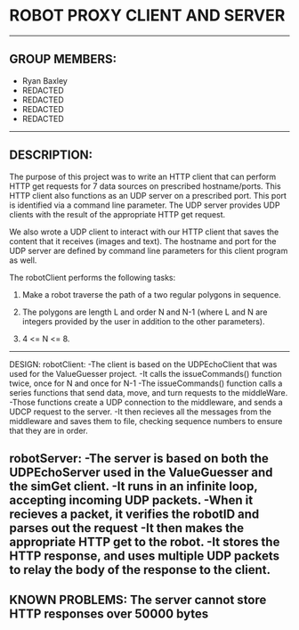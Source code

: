 # ROBOT PROXY CLIENT AND SERVER

----------------------------------------------------------------

## GROUP MEMBERS:

- Ryan Baxley
- REDACTED
- REDACTED
- REDACTED
- REDACTED

------------------------------------------------------------------------
## DESCRIPTION:

The purpose of this project was to write an HTTP client that can 
perform HTTP get requests for 7 data sources on prescribed
hostname/ports. This HTTP client also functions as an 
UDP server on a prescribed port. This port is identified via a 
command line parameter. The UDP server provides UDP clients with 
the result of the appropriate HTTP get request.

We also wrote a UDP client to interact with our HTTP client that saves 
the content that it receives (images and text). The hostname and port 
for the UDP server are defined by command line parameters for this 
client program as well.

The robotClient performs the following tasks:

1. Make a robot traverse the path of a two regular polygons in sequence.

2. The polygons are length L and order N and N-1 (where L and N are 
   integers provided by the user in addition to the other parameters).

3. 4 <= N <= 8.

------------------------------------------------------------------------
DESIGN:
robotClient:
	-The client is based on the UDPEchoClient that was used for the ValueGuesser
	 project.
	-It calls the issueCommands() function twice, once for N and once for N-1
	-The issueCommands() function calls a series functions that send data, 
	 move, and turn requests to the middleWare.
	-Those functions create a UDP connection to the middleware, and sends
	 a UDCP request to the server.
	-It then recieves all the messages from the middleware and saves them
	 to file, checking sequence numbers to ensure that they are in order.

robotServer:
	-The server is based on both the UDPEchoServer used in the ValueGuesser and
	 the simGet client.
	-It runs in an infinite loop, accepting incoming UDP packets.
	-When it recieves a packet, it verifies the robotID and parses out the request
	-It then makes the appropriate HTTP get to the robot.
	-It stores the HTTP response, and uses multiple UDP packets to relay the
	 body of the response to the client.
------------------------------------------------------------------------
KNOWN PROBLEMS:
The server cannot store HTTP responses over 50000 bytes
------------------------------------------------------------------------
